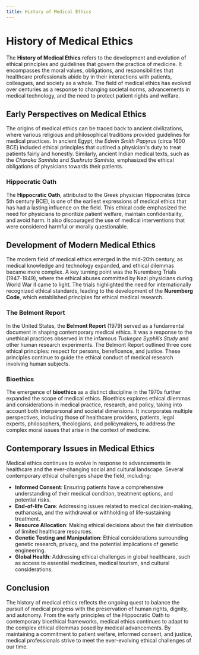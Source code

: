 ```yaml
---
title: History of Medical Ethics
---
```

# History of Medical Ethics

The **History of Medical Ethics** refers to the development and evolution of ethical principles and guidelines that govern the practice of medicine. It encompasses the moral values, obligations, and responsibilities that healthcare professionals abide by in their interactions with patients, colleagues, and society as a whole. The field of medical ethics has evolved over centuries as a response to changing societal norms, advancements in medical technology, and the need to protect patient rights and welfare.

## Early Perspectives on Medical Ethics

The origins of medical ethics can be traced back to ancient civilizations, where various religious and philosophical traditions provided guidelines for medical practices. In ancient Egypt, the *Edwin Smith Papyrus* (circa 1600 BCE) included ethical principles that outlined a physician's duty to treat patients fairly and honestly. Similarly, ancient Indian medical texts, such as the *Charaka Samhita* and *Sushruta Samhita*, emphasized the ethical obligations of physicians towards their patients.

### Hippocratic Oath

The **Hippocratic Oath**, attributed to the Greek physician Hippocrates (circa 5th century BCE), is one of the earliest expressions of medical ethics that has had a lasting influence on the field. This ethical code emphasized the need for physicians to prioritize patient welfare, maintain confidentiality, and avoid harm. It also discouraged the use of medical interventions that were considered harmful or morally questionable.

## Development of Modern Medical Ethics

The modern field of medical ethics emerged in the mid-20th century, as medical knowledge and technology expanded, and ethical dilemmas became more complex. A key turning point was the Nuremberg Trials (1947-1949), where the ethical abuses committed by Nazi physicians during World War II came to light. The trials highlighted the need for internationally recognized ethical standards, leading to the development of the **Nuremberg Code**, which established principles for ethical medical research.

### The Belmont Report

In the United States, the **Belmont Report** (1979) served as a fundamental document in shaping contemporary medical ethics. It was a response to the unethical practices observed in the infamous *Tuskegee Syphilis Study* and other human research experiments. The Belmont Report outlined three core ethical principles: respect for persons, beneficence, and justice. These principles continue to guide the ethical conduct of medical research involving human subjects.

### Bioethics

The emergence of **bioethics** as a distinct discipline in the 1970s further expanded the scope of medical ethics. Bioethics explores ethical dilemmas and considerations in medical practice, research, and policy, taking into account both interpersonal and societal dimensions. It incorporates multiple perspectives, including those of healthcare providers, patients, legal experts, philosophers, theologians, and policymakers, to address the complex moral issues that arise in the context of medicine.

## Contemporary Issues in Medical Ethics

Medical ethics continues to evolve in response to advancements in healthcare and the ever-changing social and cultural landscape. Several contemporary ethical challenges shape the field, including:

- **Informed Consent**: Ensuring patients have a comprehensive understanding of their medical condition, treatment options, and potential risks.
- **End-of-life Care**: Addressing issues related to medical decision-making, euthanasia, and the withdrawal or withholding of life-sustaining treatment.
- **Resource Allocation**: Making ethical decisions about the fair distribution of limited healthcare resources.
- **Genetic Testing and Manipulation**: Ethical considerations surrounding genetic research, privacy, and the potential implications of genetic engineering.
- **Global Health**: Addressing ethical challenges in global healthcare, such as access to essential medicines, medical tourism, and cultural considerations.

## Conclusion

The history of medical ethics reflects the ongoing quest to balance the pursuit of medical progress with the preservation of human rights, dignity, and autonomy. From the early principles of the Hippocratic Oath to contemporary bioethical frameworks, medical ethics continues to adapt to the complex ethical dilemmas posed by medical advancements. By maintaining a commitment to patient welfare, informed consent, and justice, medical professionals strive to meet the ever-evolving ethical challenges of our time.